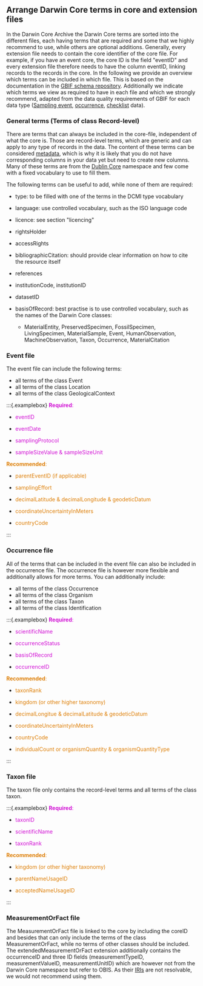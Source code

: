 ## Arrange Darwin Core terms in core and extension files

In the Darwin Core Archive the Darwin Core terms are sorted into the different files, each having terms that are required and some that we highly recommend to use, while others are optional additions. Generally, every extension file needs to contain the core identifier of the core file. For example, if you have an event core, the core ID is the field "eventID" and every extension file therefore needs to have the column eventID, linking records to the records in the core. In the following we provide an overview which terms can be included in which file. This is based on the documentation in the [GBIF schema repository](https://rs.gbif.org/extensions.html). Additionally we indicate which terms we view as required to have in each file and which we strongly recommend, adapted from the data quality requirements of GBIF for each data type ([Sampling event](https://www.gbif.org/data-quality-requirements-sampling-events), [occurrence](https://www.gbif.org/data-quality-requirements-occurrences), [checklist](https://www.gbif.org/data-quality-requirements-checklists) data).

### General terms (Terms of class Record-level)

There are terms that can always be included in the core-file, independent of what the core is. Those are record-level terms, which are generic and can apply to any type of records in the data. The content of these terms can be considered [metadata](#metadata), which is why it is likely that you do not have corresponding columns in your data yet but need to create new columns. Many of these terms are from the [Dublin Core](#dublincore) namespace and few come with a fixed vocabulary to use to fill them.

The following terms can be useful to add, while none of them are required:

-   type: to be filled with one of the terms in the DCMI type vocabulary

-   language: use controlled vocabulary, such as the ISO language code

-   licence: see section "licencing"

-   rightsHolder

-   accessRights

-   bibliographicCitation: should provide clear information on how to cite the resource itself

-   references

-   institutionCode, institutionID

-   datasetID

-   basisOfRecord: best practise is to use controlled vocabulary, such as the names of the Darwin Core classes:

    -   MaterialEntity, PreservedSpecimen, FossilSpecimen, LivingSpecimen, MaterialSample, Event, HumanObservation, MachineObservation, Taxon, Occurrence, MaterialCitation

### Event file

The event file can include the following terms:

-   all terms of the class Event
-   all terms of the class Location
-   all terms of the class GeologicalContext

:::{.examplebox}
<span style="color: #d111d4ff;">**Required**:</span>

- <span style="color: #d111d4ff;">eventID</span>

- <span style="color: #d111d4ff;">eventDate</span>

- <span style="color: #d111d4ff;">samplingProtocol</span>

- <span style="color: #d111d4ff;">sampleSizeValue & sampleSizeUnit</span> 


<span style="color: #dd7f08ff;">**Recommended**:</span>

- <span style="color: #dd7f08ff;">parentEventID (if applicable)</span>

- <span style="color: #dd7f08ff;">samplingEffort</span>

- <span style="color: #dd7f08ff;">decimalLatitude & decimalLongitude & geodeticDatum</span>

- <span style="color: #dd7f08ff;">coordinateUncertaintyInMeters</span>

- <span style="color: #dd7f08ff;">countryCode</span>

:::

### Occurrence file

All of the terms that can be included in the event file can also be included in the occurrence file. The occurrence file is however more flexible and additionally allows for more terms. You can additionally include:

- all terms of the class Occurrence
- all terms of the class Organism
- all terms of the class Taxon
- all terms of the class Identification

:::{.examplebox}
<span style="color: #d111d4ff;">**Required**:</span>

- <span style="color: #d111d4ff;">scientificName</span>

- <span style="color: #d111d4ff;">occurrenceStatus</span>

- <span style="color: #d111d4ff;">basisOfRecord</span>

- <span style="color: #d111d4ff;">occurrenceID</span>


<span style="color: #dd7f08ff;">**Recommended**:</span>

- <span style="color: #dd7f08ff;">taxonRank</span>

- <span style="color: #dd7f08ff;">kingdom (or other higher taxonomy)</span>

- <span style="color: #dd7f08ff;">decimalLongitue & decimalLatitude & geodeticDatum</span>

- <span style="color: #dd7f08ff;">coordinateUncertaintyInMeters</span>

- <span style="color: #dd7f08ff;">countryCode</span>

- <span style="color: #dd7f08ff;">individualCount or organismQuantity & organismQuantityType</span>

:::

### Taxon file

The taxon file only contains the record-level terms and all terms of the class taxon. 

:::{.examplebox}
<span style="color: #d111d4ff;">**Required**:</span> 

- <span style="color: #d111d4ff;">taxonID</span>

- <span style="color: #d111d4ff;">scientificName</span>

- <span style="color: #d111d4ff;">taxonRank</span>


<span style="color: #dd7f08ff;">**Recommended**:</span>

- <span style="color: #dd7f08ff;">kingdom (or other higher taxonomy)</span>

- <span style="color: #dd7f08ff;">parentNameUsageID</span>

- <span style="color: #dd7f08ff;">acceptedNameUsageID</span>

:::

### MeasurementOrFact file

The MeasurementOrFact file is linked to the core by including the coreID and besides that can only include the terms of the class MeasurementOrFact, while no terms of other classes should be included. The extendedMeasurementOrFact extension additionally contains the occurrenceID and three ID fields (measurementTypeID, measurementValueID, measurementUnitID) which are however not from the Darwin Core namespace but refer to OBIS. As their [IRIs](#URI) are not resolvable, we would not recommend using them. 

<div>
